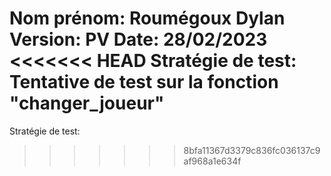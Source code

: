Nom prénom: Roumégoux    Dylan
Version: PV
Date: 28/02/2023
<<<<<<< HEAD
Stratégie de test: Tentative de test sur la fonction "changer_joueur" 
=======
Stratégie de test: 
>>>>>>> 8bfa11367d3379c836fc036137c9af968a1e634f
